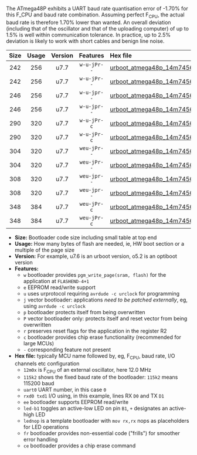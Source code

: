 The ATmega48P exhibits a UART baud rate quantisation error of -1.70% for this F_CPU and baud rate combination. Assuming perfect F<sub>CPU</sub>, the actual baud rate is therefore 1.70% lower than wanted. An overall deviation (including that of the oscillator and that of the uploading computer) of up to 1.5% is well within communication tolerance. In practice, up to 2.5% deviation is likely to work with short cables and benign line noise.

|Size|Usage|Version|Features|Hex file|
|:-:|:-:|:-:|:-:|:--|
|242|256|u7.7|`w-u-jPr--`|[urboot_atmega48p_14m7456x_+125k0_uart0_rxd0_txd1_led+b5.hex](https://raw.githubusercontent.com/stefanrueger/urboot.hex/main/mcus/atmega48p/external_oscillator/fcpu_14m7456x/br_+125k0/urboot_atmega48p_14m7456x_+125k0_uart0_rxd0_txd1_led+b5.hex)|
|242|256|u7.7|`w-u-jPr--`|[urboot_atmega48p_14m7456x_+125k0_uart0_rxd0_txd1_lednop.hex](https://raw.githubusercontent.com/stefanrueger/urboot.hex/main/mcus/atmega48p/external_oscillator/fcpu_14m7456x/br_+125k0/urboot_atmega48p_14m7456x_+125k0_uart0_rxd0_txd1_lednop.hex)|
|246|256|u7.7|`w-u-jpr--`|[urboot_atmega48p_14m7456x_+125k0_uart0_rxd0_txd1_led+b5_fr.hex](https://raw.githubusercontent.com/stefanrueger/urboot.hex/main/mcus/atmega48p/external_oscillator/fcpu_14m7456x/br_+125k0/urboot_atmega48p_14m7456x_+125k0_uart0_rxd0_txd1_led+b5_fr.hex)|
|246|256|u7.7|`w-u-jpr--`|[urboot_atmega48p_14m7456x_+125k0_uart0_rxd0_txd1_lednop_fr.hex](https://raw.githubusercontent.com/stefanrueger/urboot.hex/main/mcus/atmega48p/external_oscillator/fcpu_14m7456x/br_+125k0/urboot_atmega48p_14m7456x_+125k0_uart0_rxd0_txd1_lednop_fr.hex)|
|290|320|u7.7|`w-u-jPr-c`|[urboot_atmega48p_14m7456x_+125k0_uart0_rxd0_txd1_led+b5_fr_ce.hex](https://raw.githubusercontent.com/stefanrueger/urboot.hex/main/mcus/atmega48p/external_oscillator/fcpu_14m7456x/br_+125k0/urboot_atmega48p_14m7456x_+125k0_uart0_rxd0_txd1_led+b5_fr_ce.hex)|
|290|320|u7.7|`w-u-jPr-c`|[urboot_atmega48p_14m7456x_+125k0_uart0_rxd0_txd1_lednop_fr_ce.hex](https://raw.githubusercontent.com/stefanrueger/urboot.hex/main/mcus/atmega48p/external_oscillator/fcpu_14m7456x/br_+125k0/urboot_atmega48p_14m7456x_+125k0_uart0_rxd0_txd1_lednop_fr_ce.hex)|
|304|320|u7.7|`weu-jPr--`|[urboot_atmega48p_14m7456x_+125k0_uart0_rxd0_txd1_ee_led+b5.hex](https://raw.githubusercontent.com/stefanrueger/urboot.hex/main/mcus/atmega48p/external_oscillator/fcpu_14m7456x/br_+125k0/urboot_atmega48p_14m7456x_+125k0_uart0_rxd0_txd1_ee_led+b5.hex)|
|304|320|u7.7|`weu-jPr--`|[urboot_atmega48p_14m7456x_+125k0_uart0_rxd0_txd1_ee_lednop.hex](https://raw.githubusercontent.com/stefanrueger/urboot.hex/main/mcus/atmega48p/external_oscillator/fcpu_14m7456x/br_+125k0/urboot_atmega48p_14m7456x_+125k0_uart0_rxd0_txd1_ee_lednop.hex)|
|308|320|u7.7|`weu-jpr--`|[urboot_atmega48p_14m7456x_+125k0_uart0_rxd0_txd1_ee_led+b5_fr.hex](https://raw.githubusercontent.com/stefanrueger/urboot.hex/main/mcus/atmega48p/external_oscillator/fcpu_14m7456x/br_+125k0/urboot_atmega48p_14m7456x_+125k0_uart0_rxd0_txd1_ee_led+b5_fr.hex)|
|308|320|u7.7|`weu-jpr--`|[urboot_atmega48p_14m7456x_+125k0_uart0_rxd0_txd1_ee_lednop_fr.hex](https://raw.githubusercontent.com/stefanrueger/urboot.hex/main/mcus/atmega48p/external_oscillator/fcpu_14m7456x/br_+125k0/urboot_atmega48p_14m7456x_+125k0_uart0_rxd0_txd1_ee_lednop_fr.hex)|
|348|384|u7.7|`weu-jPr-c`|[urboot_atmega48p_14m7456x_+125k0_uart0_rxd0_txd1_ee_led+b5_fr_ce.hex](https://raw.githubusercontent.com/stefanrueger/urboot.hex/main/mcus/atmega48p/external_oscillator/fcpu_14m7456x/br_+125k0/urboot_atmega48p_14m7456x_+125k0_uart0_rxd0_txd1_ee_led+b5_fr_ce.hex)|
|348|384|u7.7|`weu-jPr-c`|[urboot_atmega48p_14m7456x_+125k0_uart0_rxd0_txd1_ee_lednop_fr_ce.hex](https://raw.githubusercontent.com/stefanrueger/urboot.hex/main/mcus/atmega48p/external_oscillator/fcpu_14m7456x/br_+125k0/urboot_atmega48p_14m7456x_+125k0_uart0_rxd0_txd1_ee_lednop_fr_ce.hex)|

- **Size:** Bootloader code size including small table at top end
- **Usage:** How many bytes of flash are needed, ie, HW boot section or a multiple of the page size
- **Version:** For example, u7.6 is an urboot version, o5.2 is an optiboot version
- **Features:**
  + `w` bootloader provides `pgm_write_page(sram, flash)` for the application at `FLASHEND-4+1`
  + `e` EEPROM read/write support
  + `u` uses urprotocol requiring `avrdude -c urclock` for programming
  + `j` vector bootloader: applications *need to be patched externally*, eg, using `avrdude -c urclock`
  + `p` bootloader protects itself from being overwritten
  + `P` vector bootloader only: protects itself and reset vector from being overwritten
  + `r` preserves reset flags for the application in the register R2
  + `c` bootloader provides chip erase functionality (recommended for large MCUs)
  + `-` corresponding feature not present
- **Hex file:** typically MCU name followed by, eg, F<sub>CPU</sub>, baud rate, I/O channels etc configuration
  + `12m0x` is F<sub>CPU</sub> of an external oscillator, here 12.0 MHz
  + `115k2` shows the fixed baud rate of the bootloader: `115k2` means 115200 baud
  + `uart0` UART number, in this case `0`
  + `rxd0 txd1` I/O using, in this example, lines RX `D0` and TX `D1`
  + `ee` bootloader supports EEPROM read/write
  + `led-b1` toggles an active-low LED on pin `B1`, `+` designates an active-high LED
  + `lednop` is a template bootloader with `mov rx,rx` nops as placeholders for LED operations
  + `fr` bootloader provides non-essential code ("frills") for smoother error handling
  + `ce` bootloader provides a chip erase command
